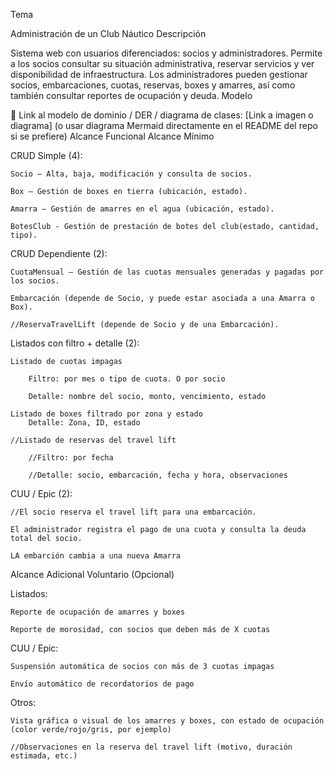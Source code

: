 Tema

Administración de un Club Náutico
Descripción

Sistema web con usuarios diferenciados: socios y administradores.
Permite a los socios consultar su situación administrativa, reservar servicios y ver disponibilidad de infraestructura.
Los administradores pueden gestionar socios, embarcaciones, cuotas, reservas, boxes y amarres, así como también consultar reportes de ocupación y deuda.
Modelo

📌 Link al modelo de dominio / DER / diagrama de clases: [Link a imagen o diagrama]
(o usar diagrama Mermaid directamente en el README del repo si se prefiere)
Alcance Funcional
Alcance Mínimo

CRUD Simple (4):

    Socio – Alta, baja, modificación y consulta de socios.

    Box – Gestión de boxes en tierra (ubicación, estado).

    Amarra – Gestión de amarres en el agua (ubicación, estado).

    BotesClub - Gestión de prestación de botes del club(estado, cantidad, tipo).

CRUD Dependiente (2):

    CuotaMensual – Gestión de las cuotas mensuales generadas y pagadas por los socios.
    
    Embarcación (depende de Socio, y puede estar asociada a una Amarra o Box).

    //ReservaTravelLift (depende de Socio y de una Embarcación).

Listados con filtro + detalle (2):

    Listado de cuotas impagas

        Filtro: por mes o tipo de cuota. O por socio

        Detalle: nombre del socio, monto, vencimiento, estado

    Listado de boxes filtrado por zona y estado
        Detalle: Zona, ID, estado

    //Listado de reservas del travel lift

        //Filtro: por fecha

        //Detalle: socio, embarcación, fecha y hora, observaciones

CUU / Epic (2):

    //El socio reserva el travel lift para una embarcación.

    El administrador registra el pago de una cuota y consulta la deuda total del socio.

    LA embarción cambia a una nueva Amarra

    

Alcance Adicional Voluntario (Opcional)

Listados:

    Reporte de ocupación de amarres y boxes

    Reporte de morosidad, con socios que deben más de X cuotas

CUU / Epic:

    Suspensión automática de socios con más de 3 cuotas impagas

    Envío automático de recordatorios de pago

Otros:

    Vista gráfica o visual de los amarres y boxes, con estado de ocupación (color verde/rojo/gris, por ejemplo)

    //Observaciones en la reserva del travel lift (motivo, duración estimada, etc.)
